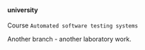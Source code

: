#### university

Course `Automated software testing systems`

Another branch - another laboratory work.
